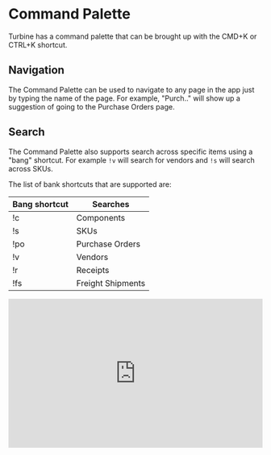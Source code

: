 # Command Palette

Turbine has a command palette that can be brought up with the CMD+K or CTRL+K shortcut. 

## Navigation

The Command Palette can be used to navigate to any page in the app just by typing the name of the page. For example, "Purch.." will show up a suggestion of going to the Purchase Orders page.

## Search

The Command Palette also supports search across specific items using a "bang" shortcut. For example `!v` will search for vendors and `!s` will search across SKUs. 

The list of bank shortcuts that are supported are:

| Bang shortcut | Searches          |
|---------------|-------------------|
| !c            | Components        |
| !s            | SKUs              |
| !po           | Purchase Orders   |
| !v            | Vendors           |
| !r            | Receipts          |
| !fs           | Freight Shipments |

<div style="position: relative; padding-bottom: 58.63192182410424%; height: 0;"><iframe src="https://www.loom.com/embed/b2f6da7aac064dddad1e5acf5253c6a4?sid=fbe830ea-3c6e-4a8f-97ac-9ca109a72ba1" frameborder="0" webkitallowfullscreen mozallowfullscreen allowfullscreen style="position: absolute; top: 0; left: 0; width: 100%; height: 100%;"></iframe></div>

